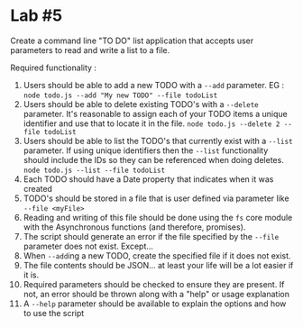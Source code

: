 # Lab #5
Create a command line "TO DO" list application that accepts user parameters to read and write a list to a file.

Required functionality :
1. Users should be able to add a new TODO with a `--add` parameter.  EG : `node todo.js --add "My new TODO" --file todoList`
2. Users should be able to delete existing TODO's with a `--delete` parameter.  It's reasonable to assign each of your TODO items a unique identifier and use that to locate it in the file.  `node todo.js --delete 2 --file todoList`
3. Users should be able to list the TODO's that currently exist with a `--list` parameter.  If using unique identifiers then the `--list` functionality should include the IDs so they can be referenced when doing deletes.  `node todo.js --list --file todoList`
4. Each TODO should have a Date property that indicates when it was created
5. TODO's should be stored in a file that is user defined via parameter like `--file <myFile>`
6. Reading and writing of this file should be done using the `fs` core module with the Asynchronous functions (and therefore, promises).
7. The script should generate an error if the file specified by the `--file` parameter does not exist.  Except...
8. When `--add`ing a new TODO, create the specified file if it does not exist.
9. The file contents should be JSON... at least your life will be a lot easier if it is.
10. Required parameters should be checked to ensure they are present.  If not, an error should be thrown along with a "help" or usage explanation
11.  A `--help` parameter should be available to explain the options and how to use the script